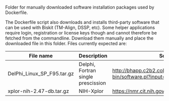 Folder for manually downloaded software installation packages used by
Dockerfile. 

The Dockerfile script also downloads and installs third-party software that can be used with Biskit (TM-Align, DSSP, etc). Some helper applications require login, registration or license keys though and cannot therefore be fetched from the commandline. Download them manually and place the downloaded file in this folder. Files currently expected are:

| File name                   | Description           | Source|
------------------------------|-----------------------|-------|
DelPhi_Linux_SP_F95.tar.gz    | Delphi, Fortran single prescission | http://bhapp.c2b2.columbia.edu/software/cgi-bin/software.pl?input=DelPhi |
xplor-nih-2.47-db.tar.gz      | NIH-Xplor             | https://nmr.cit.nih.gov/xplor-nih/ |

